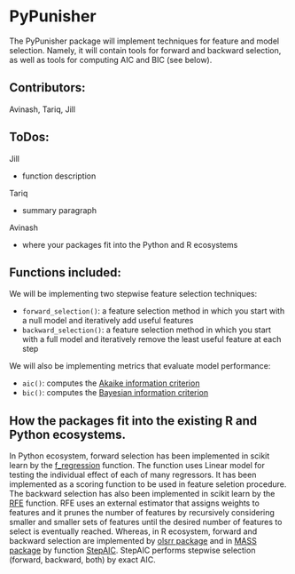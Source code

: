 # PyPunisher

The PyPunisher package will implement techniques for feature and model selection. Namely, it will contain tools for forward and backward selection, as well as tools for computing AIC and BIC (see below). 


## Contributors: 

Avinash, Tariq, Jill


## ToDos:

Jill

* function description
    
Tariq

* summary paragraph
    
Avinash 

* where your packages fit into the Python and R ecosystems


## Functions included:

We will be implementing two stepwise feature selection techniques:

- `forward_selection()`: a feature selection method in which you start with a null model and iteratively add useful features 
- `backward_selection()`: a feature selection method in which you start with a full model and iteratively remove the least useful feature at each step

We will also be implementing metrics that evaluate model performance: 

- `aic()`: computes the [Akaike information criterion](https://en.wikipedia.org/wiki/Akaike_information_criterion)
- `bic()`: computes the [Bayesian information criterion](https://en.wikipedia.org/wiki/Bayesian_information_criterion) 



## How the packages fit into the existing R and Python ecosystems.

In Python ecosystem, forward selection has been implemented in scikit learn by the
[f_regression](http://scikit-learn.org/stable/modules/generated/sklearn.feature_selection.f_regression.html) function. The function uses Linear model for testing the individual effect of each of many regressors. It has been implemented as a scoring function to be used in feature seletion procedure. The backward selection has also been implemented in scikit learn by the [RFE](http://scikit-learn.org/stable/modules/generated/sklearn.feature_selection.RFE.html) function. RFE uses an external estimator that assigns weights to features and it prunes the number of features by recursively considering smaller and smaller sets of features until the desired number of features to select is eventually reached. Whereas, in R ecosystem, forward and backward selection are implemented by [olsrr package](https://cran.r-project.org/web/packages/olsrr/)
and in [MASS package](https://cran.r-project.org/web/packages/MASS/MASS.pdf) by function
[StepAIC](https://stat.ethz.ch/R-manual/R-devel/library/MASS/html/stepAIC.html). StepAIC performs stepwise selection (forward, backward, both) by exact AIC.

